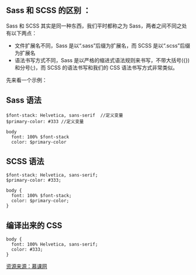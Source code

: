 ## Sass 和 SCSS 的区别 ： ##

Sass 和 SCSS 其实是同一种东西，我们平时都称之为 Sass，两者之间不同之处有以下两点：

- 文件扩展名不同，Sass 是以“.sass”后缀为扩展名，而 SCSS 是以“.scss”后缀为扩展名
- 语法书写方式不同，Sass 是以严格的缩进式语法规则来书写，不带大括号({})和分号(;)，而 SCSS 的语法书写和我们的 CSS 语法书写方式非常类似。

先来看一个示例：

## Sass 语法 ##

	$font-stack: Helvetica, sans-serif  //定义变量
	$primary-color: #333 //定义变量
	
	body
	  font: 100% $font-stack
	  color: $primary-color

## SCSS 语法 ##

	$font-stack: Helvetica, sans-serif;
	$primary-color: #333;
	
	body {
	  font: 100% $font-stack;
	  color: $primary-color;
	}

## 编译出来的 CSS ##

	body {
	  font: 100% Helvetica, sans-serif;
	  color: #333;
	}


<a href="http://www.imooc.com">资源来源：慕课网</a>